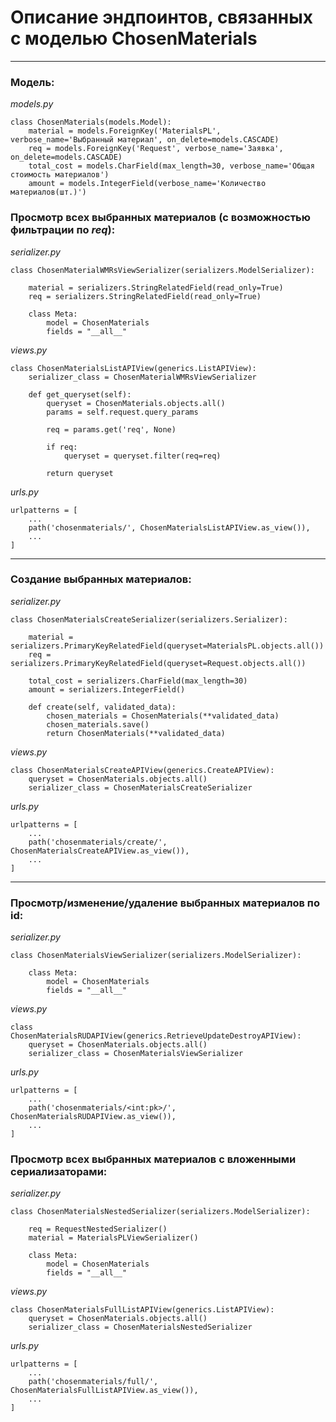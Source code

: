 # Описание эндпоинтов, связанных с моделью ChosenMaterials

---
### Модель:
_models.py_
```
class ChosenMaterials(models.Model):
    material = models.ForeignKey('MaterialsPL', verbose_name='Выбранный материал', on_delete=models.CASCADE)
    req = models.ForeignKey('Request', verbose_name='Заявка', on_delete=models.CASCADE)
    total_cost = models.CharField(max_length=30, verbose_name='Общая стоимость материалов')
    amount = models.IntegerField(verbose_name='Количество материалов(шт.)')
```

### Просмотр всех выбранных материалов (с возможностью фильтрации по _req_):
_serializer.py_
```
class ChosenMaterialWMRsViewSerializer(serializers.ModelSerializer):

    material = serializers.StringRelatedField(read_only=True)
    req = serializers.StringRelatedField(read_only=True)

    class Meta:
        model = ChosenMaterials
        fields = "__all__"
```

_views.py_
```
class ChosenMaterialsListAPIView(generics.ListAPIView):
    serializer_class = ChosenMaterialWMRsViewSerializer

    def get_queryset(self):
        queryset = ChosenMaterials.objects.all()
        params = self.request.query_params

        req = params.get('req', None)

        if req:
            queryset = queryset.filter(req=req)

        return queryset
```

_urls.py_
```
urlpatterns = [
    ...
    path('chosenmaterials/', ChosenMaterialsListAPIView.as_view()),
    ...
]
```
---
### Создание выбранных материалов:
_serializer.py_
```
class ChosenMaterialsCreateSerializer(serializers.Serializer):

    material = serializers.PrimaryKeyRelatedField(queryset=MaterialsPL.objects.all())
    req = serializers.PrimaryKeyRelatedField(queryset=Request.objects.all())

    total_cost = serializers.CharField(max_length=30)
    amount = serializers.IntegerField()

    def create(self, validated_data):
        chosen_materials = ChosenMaterials(**validated_data)
        chosen_materials.save()
        return ChosenMaterials(**validated_data)
```

_views.py_
```
class ChosenMaterialsCreateAPIView(generics.CreateAPIView):
    queryset = ChosenMaterials.objects.all()
    serializer_class = ChosenMaterialsCreateSerializer
```

_urls.py_
```
urlpatterns = [
    ...
    path('chosenmaterials/create/', ChosenMaterialsCreateAPIView.as_view()),
    ...
]
```
---
### Просмотр/изменение/удаление выбранных материалов по id:
_serializer.py_
```
class ChosenMaterialsViewSerializer(serializers.ModelSerializer):

    class Meta:
        model = ChosenMaterials
        fields = "__all__"
```

_views.py_
```
class ChosenMaterialsRUDAPIView(generics.RetrieveUpdateDestroyAPIView):
    queryset = ChosenMaterials.objects.all()
    serializer_class = ChosenMaterialsViewSerializer
```

_urls.py_
```
urlpatterns = [
    ...
    path('chosenmaterials/<int:pk>/', ChosenMaterialsRUDAPIView.as_view()),
    ...
]
```
### Просмотр всех выбранных материалов с вложенными сериализаторами:
_serializer.py_
```
class ChosenMaterialsNestedSerializer(serializers.ModelSerializer):

    req = RequestNestedSerializer()
    material = MaterialsPLViewSerializer()

    class Meta:
        model = ChosenMaterials
        fields = "__all__"
```

_views.py_
```
class ChosenMaterialsFullListAPIView(generics.ListAPIView):
    queryset = ChosenMaterials.objects.all()
    serializer_class = ChosenMaterialsNestedSerializer
```

_urls.py_
```
urlpatterns = [
    ...
    path('chosenmaterials/full/', ChosenMaterialsFullListAPIView.as_view()),
    ...
]
```
